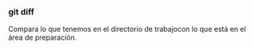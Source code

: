 ### git diff
Compara lo que tenemos en el directorio de trabajocon lo que está en el área de preparación.